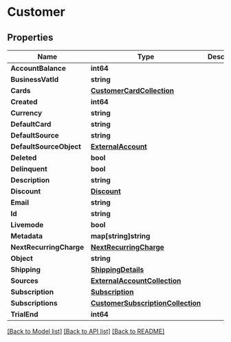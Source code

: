 # Customer

## Properties

Name | Type | Description | Notes
------------ | ------------- | ------------- | -------------
**AccountBalance** | **int64** |  | [optional] 
**BusinessVatId** | **string** |  | [optional] 
**Cards** | [**CustomerCardCollection**](CustomerCardCollection.md) |  | [optional] 
**Created** | **int64** |  | [optional] 
**Currency** | **string** |  | [optional] 
**DefaultCard** | **string** |  | [optional] 
**DefaultSource** | **string** |  | [optional] 
**DefaultSourceObject** | [**ExternalAccount**](ExternalAccount.md) |  | [optional] 
**Deleted** | **bool** |  | [optional] 
**Delinquent** | **bool** |  | [optional] 
**Description** | **string** |  | [optional] 
**Discount** | [**Discount**](Discount.md) |  | [optional] 
**Email** | **string** |  | [optional] 
**Id** | **string** |  | [optional] 
**Livemode** | **bool** |  | [optional] 
**Metadata** | **map[string]string** |  | [optional] 
**NextRecurringCharge** | [**NextRecurringCharge**](NextRecurringCharge.md) |  | [optional] 
**Object** | **string** |  | [optional] 
**Shipping** | [**ShippingDetails**](ShippingDetails.md) |  | [optional] 
**Sources** | [**ExternalAccountCollection**](ExternalAccountCollection.md) |  | [optional] 
**Subscription** | [**Subscription**](Subscription.md) |  | [optional] 
**Subscriptions** | [**CustomerSubscriptionCollection**](CustomerSubscriptionCollection.md) |  | [optional] 
**TrialEnd** | **int64** |  | [optional] 

[[Back to Model list]](../README.md#documentation-for-models) [[Back to API list]](../README.md#documentation-for-api-endpoints) [[Back to README]](../README.md)


